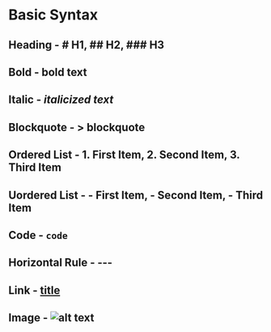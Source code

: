 # Basic Syntax

## Heading - # H1, ## H2, ### H3
## Bold - **bold text**
## Italic - *italicized text*
## Blockquote - > blockquote
## Ordered List - 1. First Item, 2. Second Item, 3. Third Item
## Uordered List -  - First Item, - Second Item, - Third Item
## Code - `code`
## Horizontal Rule -  ---
## Link - [title](https://www.example.com)
## Image - ![alt text](image.jpg)
